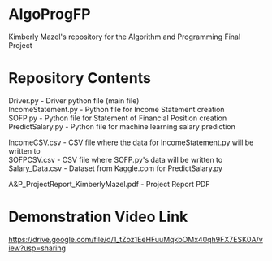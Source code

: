 # AlgoProgFP
Kimberly Mazel's repository for the Algorithm and Programming Final Project

# Repository Contents
Driver.py - Driver python file (main file)<br>
IncomeStatement.py - Python file for Income Statement creation<br>
SOFP.py - Python file for Statement of Financial Position creation<br>
PredictSalary.py - Python file for machine learning salary prediction<br>

IncomeCSV.csv - CSV file where the data for IncomeStatement.py will be written to<br>
SOFPCSV.csv - CSV file where SOFP.py's data will be written to<br>
Salary_Data.csv - Dataset from Kaggle.com for PredictSalary.py<br>

A&P_ProjectReport_KimberlyMazel.pdf - Project Report PDF

# Demonstration Video Link
https://drive.google.com/file/d/1_tZoz1EeHFuuMqkbOMx40qh9FX7ESK0A/view?usp=sharing

